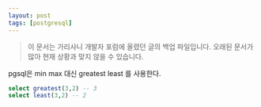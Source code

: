 ```yaml
---
layout: post
tags: [postgresql]
---
```


> 이 문서는 가리사니 개발자 포럼에 올렸던 글의 백업 파일입니다.
오래된 문서가 많아 현재 상황과 맞지 않을 수 있습니다.


pgsql은 min max 대신 greatest least 를 사용한다.

``` sql
select greatest(3,2) -- 3
select least(3,2) -- 2
```